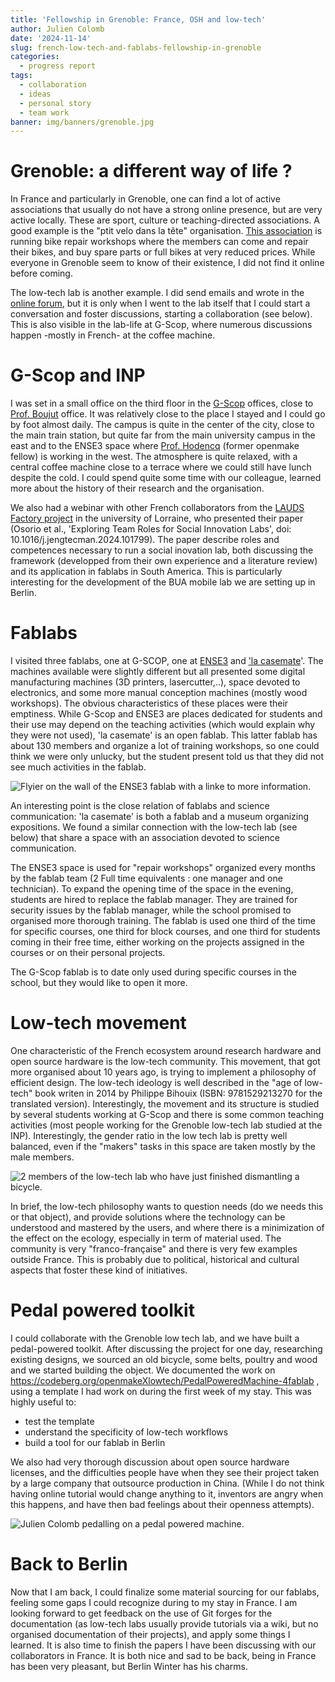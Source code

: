 ```yaml
---
title: 'Fellowship in Grenoble: France, OSH and low-tech'
author: Julien Colomb
date: '2024-11-14'
slug: french-low-tech-and-fablabs-fellowship-in-grenoble
categories:
  - progress report
tags:
  - collaboration
  - ideas
  - personal story
  - team work
banner: img/banners/grenoble.jpg  
---
```


# Grenoble: a different way of life ?

In France and particularly in Grenoble, one can find a lot of active associations that usually do not have a strong online presence, but are very active locally.
These are sport, culture or teaching-directed associations.
A good example is the "ptit velo dans la tête" organisation.
[This association](https://www.ptitvelo.net/#asso) is running bike repair workshops where the members can come and repair their bikes, and buy spare parts or full bikes at very reduced prices.
While everyone in Grenoble seem to know of their existence, I did not find it online before coming.

The low-tech lab is another example.
I did send emails and wrote in the [online forum](https://forum-lowtre-ecosesa.univ-grenoble-alpes.fr), but it is only when I went to the lab itself that I could start a conversation and foster discussions, starting a collaboration (see below).
This is also visible in the lab-life at G-Scop, where numerous discussions happen -mostly in French- at the coffee machine.

# G-Scop and INP

I was set in a small office on the third floor in the [G-Scop](https://g-scop.grenoble-inp.fr/en) offices, close to [Prof. Boujut](https://www.grenoble-inp.fr/fr/personnel/boujut-jean-francois) office.
It was relatively close to the place I stayed and I could go by foot almost daily.
The campus is quite in the center of the city, close to the main train station, but quite far from the main university campus in the east and to the ENSE3 space where [Prof. Hodencq](https://g2elab.grenoble-inp.fr/fr/le-laboratoire/hodencq-sacha) (former openmake fellow) is working in the west.
The atmosphere is quite relaxed, with a central coffee machine close to a terrace where we could still have lunch despite the cold.
I could spend quite some time with our colleague, learned more about the history of their research and the organisation.

We also had a webinar with other French collaborators from the [LAUDS Factory project](https://lauds.eu) in the university of Lorraine, who presented their paper (Osorio et al., 'Exploring Team Roles for Social Innovation Labs', doi: 10.1016/j.jengtecman.2024.101799).
The paper describe roles and competences necessary to run a social inovation lab, both discussing the framework (developped from their own experience and a literature review) and its application in fablabs in South America.
This is particularly interesting for the development of the BUA mobile lab we are setting up in Berlin.

# Fablabs

I visited three fablabs, one at G-SCOP, one at [ENSE3](https://ense3.grenoble-inp.fr/en/our-school/fablab-1) and ['la casemate](https://lacasemate.fr)'.
The machines available were slightly different but all presented some digital manufacturing machines (3D printers, lasercutter,..), space devoted to electronics, and some more manual conception machines (mostly wood workshops).
The obvious characteristics of these places were their emptiness.
While G-Scop and ENSE3 are places dedicated for students and their use may depend on the teaching activities (which would explain why they were not used), 'la casemate' is an open fablab.
This latter fablab has about 130 members and organize a lot of training workshops, so one could think we were only unlucky, but the student present told us that they did not see much activities in the fablab.

![Flyier on the wall of the ENSE3 fablab with a linke to more information.](images/en3.jpeg)

An interesting point is the close relation of fablabs and science communication: 'la casemate' is both a fablab and a museum organizing expositions.
We found a similar connection with the low-tech lab (see below) that share a space with an association devoted to science communication.

The ENSE3 space is used for "repair workshops" organized every months by the fablab team (2 Full time equivalents : one manager and one technician).
To expand the opening time of the space in the evening, students are hired to replace the fablab manager.
They are trained for security issues by the fablab manager, while the school promised to organised more thorough training.
The fablab is used one third of the time for specific courses, one third for block courses, and one third for students coming in their free time, either working on the projects assigned in the courses or on their personal projects.

The G-Scop fablab is to date only used during specific courses in the school, but they would like to open it more.

# Low-tech movement

One characteristic of the French ecosystem around research hardware and open source hardware is the low-tech community.
This movement, that got more organised about 10 years ago, is trying to implement a philosophy of efficient design.
The low-tech ideology is well described in the "age of low-tech" book writen in 2014 by Philippe Bihouix (ISBN: 9781529213270 for the translated version).
Interestingly, the movement and its structure is studied by several students working at G-Scop and there is some common teaching activities (most people working for the Grenoble low-tech lab studied at the INP).
Interestingly, the gender ratio in the low tech lab is pretty well balanced, even if the "makers" tasks in this space are taken mostly by the male members.

![2 members of the low-tech lab who have just finished dismantling a bicycle.](images/lwotech1.jpeg)

In brief, the low-tech philosophy wants to question needs (do we needs this or that object), and provide solutions where the technology can be understood and mastered by the users, and where there is a minimization of the effect on the ecology, especially in term of material used.
The community is very "franco-française" and there is very few examples outside France.
This is probably due to political, historical and cultural aspects that foster these kind of initiatives.

# Pedal powered toolkit

I could collaborate with the Grenoble low tech lab, and we have built a pedal-powered toolkit.
After discussing the project for one day, researching existing designs, we sourced an old bicycle, some belts, poultry and wood and we started building the object.
We documented the work on <https://codeberg.org/openmakeXlowtech/PedalPoweredMachine-4fablab> , using a template I had work on during the first week of my stay.
This was highly useful to:

-   test the template
-   understand the specificity of low-tech workflows
-   build a tool for our fablab in Berlin

We also had very thorough discussion about open source hardware licenses, and the difficulties people have when they see their project taken by a large company that outsource production in China.
(While I do not think having online tutorial would change anything to it, inventors are angry when this happens, and have then bad feelings about their openness attempts).

![Julien Colomb pedalling on a pedal powered machine.](images/lwotech2.jpeg)

# Back to Berlin

Now that I am back, I could finalize some material sourcing for our fablabs, feeling some gaps I could recognize during to my stay in France.
I am looking forward to get feedback on the use of Git forges for the documentation (as low-tech labs usually provide tutorials via a wiki, but no organised documentation of their projects), and apply some things I learned.
It is also time to finish the papers I have been discussing with our collaborators in France.
It is both nice and sad to be back, being in France has been very pleasant, but Berlin Winter has his charms.
